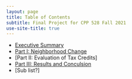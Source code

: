 ```yaml
---
layout: page
title: Table of Contents
subtitle: Final Project for CPP 528 Fall 2021
use-site-title: true
---
```


- [Executive Summary](https://r-class.github.io/cpp-528-fall-2021-group-03/analysis/exec/)
- [Part I: Neighborhood Change](https://github.com/R-Class/cpp-528-fall-2021-group-03/blob/main/analysis/part_i.md)
- [Part II: Evaluation of Tax Credits]
- [Part III: Results and Conculsion](https://r-class.github.io/cpp-528-fall-2021-group-03/analysis/results/)
 - [Sub list?]

